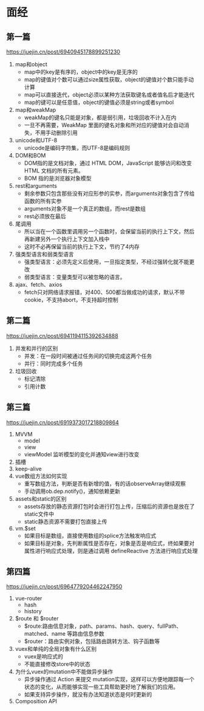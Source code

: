 # 面经
## 第一篇
https://juejin.cn/post/6940945178899251230
1. map和object
    - map中的key是有序的，object中的key是无序的
    - map的键值对个数可以通过size属性获取，object的键值对个数只能手动计算
    - map可以直接迭代，object必须以某种方法获取键名或者值名后才能迭代
    - map的键可以是任意值，object的键值必须是string或者symbol
2. map和weakMap
    - weakMap的键名只能是对象，都是弱引用，垃圾回收不计入在内
    - 一旦不再需要，WeakMap 里面的键名对象和所对应的键值对会自动消失，不用手动删除引用
3. unicode和UTF-8
    - unicode是编码字符集，而UTF-8是编码规则
4. DOM和BOM
    - DOM指的是文档对象，通过 HTML DOM，JavaScript 能够访问和改变 HTML 文档的所有元素。
    - BOM 指的是浏览器对象模型
5. rest和arguments
    - 剩余参数只包含那些没有对应形参的实参，而arguments对象包含了传给函数的所有实参
    - arguments对象不是一个真正的数组，而rest是数组
    - rest必须放在最后
6. 尾调用
    - 所以当在一个函数里调用另一个函数时，会保留当前的执行上下文，然后再新建另外一个执行上下文加入栈中
    - 这时不必再保留当前的执行上下文，节约了4内存
7. 强类型语言和弱类型语言
    - 强类型语言：必须先定义后使用，一旦指定类型，不经过强转化就不能更改
    - 弱类型语言：变量类型可以被忽略的语言。
8. ajax、fetch、axios   
    - fetch只对网络请求报错，对400、500都当做成功的请求，默认不带cookie，不支持abort，不支持超时控制

## 第二篇
https://juejin.cn/post/6941194115392634888
1. 并发和并行的区别
    - 并发：在一段时间被通过任务间的切换完成这两个任务
    - 并行：同时完成多个任务
2. 垃圾回收
    - 标记清除
    - 引用计数

## 第三篇
https://juejin.cn/post/6919373017218809864
1. MVVM
    - model
    - view
    - viewModel 监听模型的变化并通知view进行改变
2. 插槽
3. keep-alive
4. vue数组方法如何实现
    - 重写数组方法，判断是否有新增的值，有的话observeArray继续观察
    - 手动调用ob.dep.notify()，通知依赖更新
5. assets和static的区别
    - assets存放的静态资源打包时会进行打包上传，压缩后的资源也是放在了static文件中
    - static静态资源不需要打包直接上传
6. vm.$set
    - 如果目标是数组，直接使用数组的splice方法触发响应式
    - 如果目标是对象，先判断属性是否存在，对象是否是响应式，终如果要对属性进行响应式处理，则是通过调用 defineReactive 方法进行响应式处理

## 第四篇
https://juejin.cn/post/6964779204462247950
1. vue-router
    - hash
    - history
2. $route 和 $router
    - $route:路由信息对象，path、params、hash、query、fullPath、matched、name 等路由信息参数
    - $router：路由实例对象，包括路由跳转方法、钩子函数等
3. vuex和单纯的全局对象有什么区别
    - vuex是响应式的
    - 不能直接修改store中的状态
4. 为什么vuex的mutation中不能做异步操作
    - 异步操作通过 Action 来提交 mutation实现，这样可以方便地跟踪每一个状态的变化，从而能够实现一些工具帮助更好地了解我们的应用。
    - 如果支持异步操作，就没有办法知道状态是何时更新的
5. Composition API
